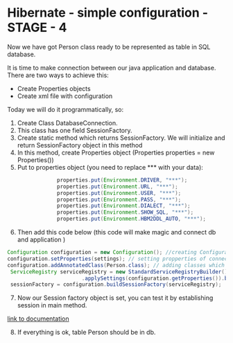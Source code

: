 # Hibernate - simple configuration - STAGE - 4

Now we have got Person class ready to be represented as table in SQL database.

It is time to make connection between our java application and database.
There are two ways to achieve this: 
* Create Properties objects
* Create xml file with configuration

Today we will do it programmatically, so:

1. Create Class DatabaseConnection.
2. This class has one field SessionFactory.
3. Create static method which returns SessionFactory. We will initialize and return SessionFactory object in this method
4. In this method, create Properties object (Properties properties = new Properties())
5. Put to properties object (you need to replace *** with your data):

```java
                properties.put(Environment.DRIVER, "***");
                properties.put(Environment.URL, "***");
                properties.put(Environment.USER, "***");
                properties.put(Environment.PASS, "***");
                properties.put(Environment.DIALECT, "***");
                properties.put(Environment.SHOW_SQL, "***");
                properties.put(Environment.HBM2DDL_AUTO, "***");
```

6. Then add this code below (this code will make magic and connect db and application )

```java
Configuration configuration = new Configuration(); //creating Configuration object
configuration.setProperties(settings); // setting propperties of connection
configuration.addAnnotatedClass(Person.class); // adding classes which will be represented as tables
 ServiceRegistry serviceRegistry = new StandardServiceRegistryBuilder()
                        .applySettings(configuration.getProperties()).build();  // creating ServiceRegistery interface with basic im
 sessionFactory = configuration.buildSessionFactory(serviceRegistry); 
```

7. Now our Session factory object is set, you can test it by 
establishing session in main method.

[ link to documentation](https://docs.jboss.org/hibernate/orm/3.5/api/org/hibernate/SessionFactory.html)

8. If everything is ok, table Person should be in db. 









